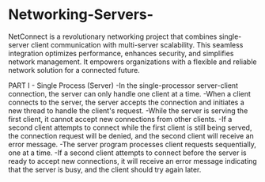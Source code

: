 # Networking-Servers-
NetConnect is a revolutionary networking project that combines single-server client communication with multi-server scalability. This seamless integration optimizes performance, enhances security, and simplifies network management. It empowers organizations with a flexible and reliable network solution for a connected future.

PART I - Single Process (Server)
-In the single-processor server-client connection, the server can only handle one client at a time.
-When a client connects to the server, the server accepts the connection and initiates a new thread to handle the client's request.
-While the server is serving the first client, it cannot accept new connections from other clients.
-If a second client attempts to connect while the first client is still being served, the connection request will be denied, and the second client will receive an error message.
-The server program processes client requests sequentially, one at a time.
-If a second client attempts to connect before the server is ready to accept new connections, it will receive an error message indicating that the server is busy, and the client should try again later.
